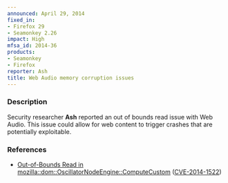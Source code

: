 ```yaml
---
announced: April 29, 2014
fixed_in:
- Firefox 29
- Seamonkey 2.26
impact: High
mfsa_id: 2014-36
products:
- Seamonkey
- Firefox
reporter: Ash
title: Web Audio memory corruption issues
---
```


<h3>Description</h3>

<p>Security researcher <strong>Ash</strong> reported an out of bounds read issue
with Web Audio. This issue could allow for web content to trigger crashes that
are potentially exploitable.
</p>

<h3>References</h3>

<ul>
  <li><a href="https://bugzilla.mozilla.org/show_bug.cgi?id=995289">
       Out-of-Bounds Read in
mozilla::dom::OscillatorNodeEngine::ComputeCustom</a> (<a href="http://cve.mitre.org/cgi-bin/cvename.cgi?name=CVE-2014-1522" class="ex-ref">CVE-2014-1522</a>)</li>
</ul>



